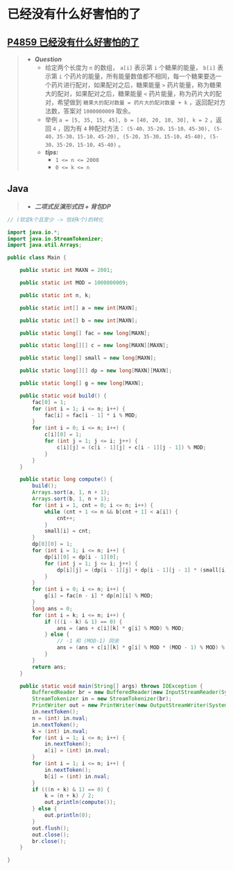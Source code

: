 # 已经没有什么好害怕的了

## [P4859 已经没有什么好害怕的了](https://www.luogu.com.cn/problem/P4859)

> - ***Question***
>   - 给定两个长度为 `n` 的数组， `a[i]` 表示第 `i` 个糖果的能量， `b[i]` 表示第 `i` 个药片的能量，所有能量数值都不相同，每一个糖果要选一个药片进行配对，如果配对之后，糖果能量 `>` 药片能量，称为糖果大的配对，如果配对之后，糖果能量 `<` 药片能量，称为药片大的配对，希望做到 `糖果大的配对数量 = 药片大的配对数量 + k` ，返回配对方法数，答案对 `1000000009` 取余。
>   - 举例 `a = [5, 35, 15, 45], b = [40, 20, 10, 30], k = 2` ，返回 `4` ，因为有 `4` 种配对方法： `(5-40，35-20，15-10，45-30), (5-40，35-30，15-10，45-20), (5-20，35-30，15-10，45-40), (5-30，35-20，15-10，45-40)` 。
>   - ***tips:***
>     - `1 <= n <= 2000`
>     - `0 <= k <= n`

## Java

> - ***二项式反演形式四 + 背包DP***

```java
// (钦定k个且至少 -> 恰好k个)的转化

import java.io.*;
import java.io.StreamTokenizer;
import java.util.Arrays;

public class Main {

    public static int MAXN = 2001;

    public static int MOD = 1000000009;

    public static int n, k;

    public static int[] a = new int[MAXN];

    public static int[] b = new int[MAXN];

    public static long[] fac = new long[MAXN];

    public static long[][] c = new long[MAXN][MAXN];

    public static long[] small = new long[MAXN];

    public static long[][] dp = new long[MAXN][MAXN];

    public static long[] g = new long[MAXN];

    public static void build() {
        fac[0] = 1;
        for (int i = 1; i <= n; i++) {
            fac[i] = fac[i - 1] * i % MOD;
        }
        for (int i = 0; i <= n; i++) {
            c[i][0] = 1;
            for (int j = 1; j <= i; j++) {
                c[i][j] = (c[i - 1][j] + c[i - 1][j - 1]) % MOD;
            }
        }
    }

    public static long compute() {
        build();
        Arrays.sort(a, 1, n + 1);
        Arrays.sort(b, 1, n + 1);
        for (int i = 1, cnt = 0; i <= n; i++) {
            while (cnt + 1 <= n && b[cnt + 1] < a[i]) {
                cnt++;
            }
            small[i] = cnt;
        }
        dp[0][0] = 1;
        for (int i = 1; i <= n; i++) {
            dp[i][0] = dp[i - 1][0];
            for (int j = 1; j <= i; j++) {
                dp[i][j] = (dp[i - 1][j] + dp[i - 1][j - 1] * (small[i] - j + 1) % MOD) % MOD;
            }
        }
        for (int i = 0; i <= n; i++) {
            g[i] = fac[n - i] * dp[n][i] % MOD;
        }
        long ans = 0;
        for (int i = k; i <= n; i++) {
            if (((i - k) & 1) == 0) {
                ans = (ans + c[i][k] * g[i] % MOD) % MOD;
            } else {
                // -1 和 (MOD-1) 同余
                ans = (ans + c[i][k] * g[i] % MOD * (MOD - 1) % MOD) % MOD;
            }
        }
        return ans;
    }

    public static void main(String[] args) throws IOException {
        BufferedReader br = new BufferedReader(new InputStreamReader(System.in));
        StreamTokenizer in = new StreamTokenizer(br);
        PrintWriter out = new PrintWriter(new OutputStreamWriter(System.out));
        in.nextToken();
        n = (int) in.nval;
        in.nextToken();
        k = (int) in.nval;
        for (int i = 1; i <= n; i++) {
            in.nextToken();
            a[i] = (int) in.nval;
        }
        for (int i = 1; i <= n; i++) {
            in.nextToken();
            b[i] = (int) in.nval;
        }
        if (((n + k) & 1) == 0) {
            k = (n + k) / 2;
            out.println(compute());
        } else {
            out.println(0);
        }
        out.flush();
        out.close();
        br.close();
    }

}
```
